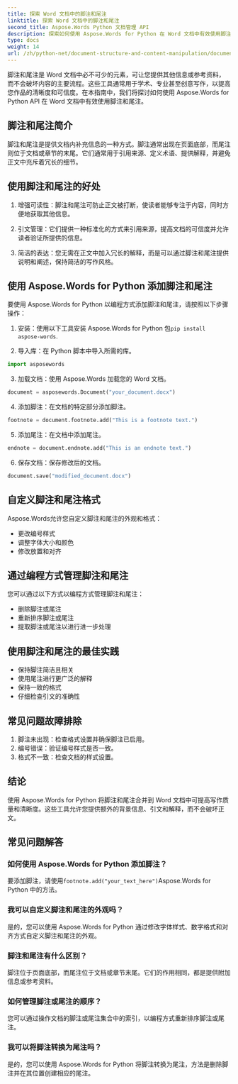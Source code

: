 ```yaml
---
title: 探索 Word 文档中的脚注和尾注
linktitle: 探索 Word 文档中的脚注和尾注
second_title: Aspose.Words Python 文档管理 API
description: 探索如何使用 Aspose.Words for Python 在 Word 文档中有效使用脚注和尾注。学习以编程方式添加、自定义和管理这些元素。
type: docs
weight: 14
url: /zh/python-net/document-structure-and-content-manipulation/document-footnotes-endnotes/
---
```


脚注和尾注是 Word 文档中必不可少的元素，可让您提供其他信息或参考资料，而不会破坏内容的主要流程。这些工具通常用于学术、专业甚至创意写作，以提高您作品的清晰度和可信度。在本指南中，我们将探讨如何使用 Aspose.Words for Python API 在 Word 文档中有效使用脚注和尾注。

## 脚注和尾注简介

脚注和尾注是提供文档内补充信息的一种方式。脚注通常出现在页面底部，而尾注则位于文档或章节的末尾。它们通常用于引用来源、定义术语、提供解释，并避免正文中充斥着冗长的细节。

## 使用脚注和尾注的好处

1. 增强可读性：脚注和尾注可防止正文被打断，使读者能够专注于内容，同时方便地获取其他信息。

2. 引文管理：它们提供一种标准化的方式来引用来源，提高文档的可信度并允许读者验证所提供的信息。

3. 简洁的表达：您无需在正文中加入冗长的解释，而是可以通过脚注和尾注提供说明和阐述，保持简洁的写作风格。

## 使用 Aspose.Words for Python 添加脚注和尾注

要使用 Aspose.Words for Python 以编程方式添加脚注和尾注，请按照以下步骤操作：

1. 安装：使用以下工具安装 Aspose.Words for Python 包`pip install aspose-words`.

2. 导入库：在 Python 脚本中导入所需的库。
```python
import asposewords
```

3. 加载文档：使用 Aspose.Words 加载您的 Word 文档。
```python
document = asposewords.Document("your_document.docx")
```

4. 添加脚注：在文档的特定部分添加脚注。
```python
footnote = document.footnote.add("This is a footnote text.")
```

5. 添加尾注：在文档中添加尾注。
```python
endnote = document.endnote.add("This is an endnote text.")
```

6. 保存文档：保存修改后的文档。
```python
document.save("modified_document.docx")
```

## 自定义脚注和尾注格式

Aspose.Words允许您自定义脚注和尾注的外观和格式：

- 更改编号样式
- 调整字体大小和颜色
- 修改放置和对齐

## 通过编程方式管理脚注和尾注

您可以通过以下方式以编程方式管理脚注和尾注：

- 删除脚注或尾注
- 重新排序脚注或尾注
- 提取脚注或尾注以进行进一步处理

## 使用脚注和尾注的最佳实践

- 保持脚注简洁且相关
- 使用尾注进行更广泛的解释
- 保持一致的格式
- 仔细检查引文的准确性

## 常见问题故障排除

1. 脚注未出现：检查格式设置并确保脚注已启用。
2. 编号错误：验证编号样式是否一致。
3. 格式不一致：检查文档的样式设置。

## 结论

使用 Aspose.Words for Python 将脚注和尾注合并到 Word 文档中可提高写作质量和清晰度。这些工具允许您提供额外的背景信息、引文和解释，而不会破坏正文。

## 常见问题解答

### 如何使用 Aspose.Words for Python 添加脚注？

要添加脚注，请使用`footnote.add("your_text_here")`Aspose.Words for Python 中的方法。

### 我可以自定义脚注和尾注的外观吗？

是的，您可以使用 Aspose.Words for Python 通过修改字体样式、数字格式和对齐方式自定义脚注和尾注的外观。

### 脚注和尾注有什么区别？

脚注位于页面底部，而尾注位于文档或章节末尾。它们的作用相同，都是提供附加信息或参考资料。

### 如何管理脚注或尾注的顺序？

您可以通过操作文档的脚注或尾注集合中的索引，以编程方式重新排序脚注或尾注。

### 我可以将脚注转换为尾注吗？

是的，您可以使用 Aspose.Words for Python 将脚注转换为尾注，方法是删除脚注并在其位置创建相应的尾注。
